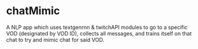 # chatMimic
A NLP app which uses textgenrnn &amp; twitchAPI modules to go to a specific VOD (designated by VOD ID), collects all messages, and trains itself on that chat to try and mimic chat for said VOD.
